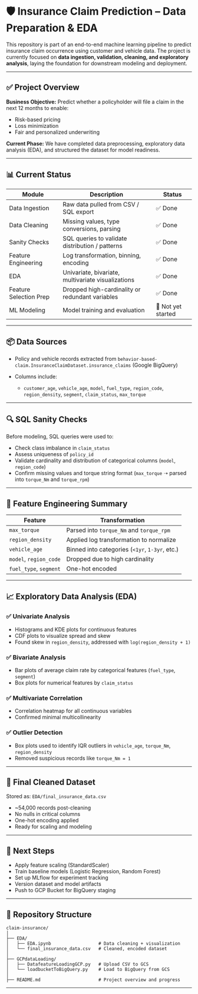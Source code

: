 

# 🛡️ Insurance Claim Prediction – Data Preparation & EDA

This repository is part of an end-to-end machine learning pipeline to predict insurance claim occurrence using customer and vehicle data. The project is currently focused on **data ingestion, validation, cleaning, and exploratory analysis**, laying the foundation for downstream modeling and deployment.

---

## ✅ Project Overview

**Business Objective:**
Predict whether a policyholder will file a claim in the next 12 months to enable:

* Risk-based pricing
* Loss minimization
* Fair and personalized underwriting

**Current Phase:**
We have completed data preprocessing, exploratory data analysis (EDA), and structured the dataset for model readiness.

---

## 📊 Current Status

| Module                 | Description                                        | Status             |
| ---------------------- | -------------------------------------------------- | ------------------ |
| Data Ingestion         | Raw data pulled from CSV / SQL export              | ✅ Done             |
| Data Cleaning          | Missing values, type conversions, parsing          | ✅ Done             |
| Sanity Checks          | SQL queries to validate distribution / patterns    | ✅ Done             |
| Feature Engineering    | Log transformation, binning, encoding              | ✅ Done             |
| EDA                    | Univariate, bivariate, multivariate visualizations | ✅ Done             |
| Feature Selection Prep | Dropped high-cardinality or redundant variables    | ✅ Done             |
| ML Modeling            | Model training and evaluation                      | 🚧 Not yet started |

---

## 📦 Data Sources

* Policy and vehicle records extracted from `behavior-based-claim.InsuranceClaimDataset.insurance_claims` (Google BigQuery)
* Columns include:

  * `customer_age`, `vehicle_age`, `model`, `fuel_type`, `region_code`, `region_density`, `segment`, `claim_status`, `max_torque`

---

## 🔍 SQL Sanity Checks

Before modeling, SQL queries were used to:

* Check class imbalance in `claim_status`
* Assess uniqueness of `policy_id`
* Validate cardinality and distribution of categorical columns (`model`, `region_code`)
* Confirm missing values and torque string format (`max_torque` ➝ parsed into `torque_Nm` and `torque_rpm`)


---

## 🧹 Feature Engineering Summary

| Feature                | Transformation                                 |
| ---------------------- | ---------------------------------------------- |
| `max_torque`           | Parsed into `torque_Nm` and `torque_rpm`       |
| `region_density`       | Applied log transformation to normalize        |
| `vehicle_age`          | Binned into categories (`<1yr`, `1-3yr`, etc.) |
| `model`, `region_code` | Dropped due to high cardinality                |
| `fuel_type`, `segment` | One-hot encoded                                |

---

## 📈 Exploratory Data Analysis (EDA)

### ✅ Univariate Analysis

* Histograms and KDE plots for continuous features
* CDF plots to visualize spread and skew
* Found skew in `region_density`, addressed with `log(region_density + 1)`

### ✅ Bivariate Analysis

* Bar plots of average claim rate by categorical features (`fuel_type`, `segment`)
* Box plots for numerical features by `claim_status`

### ✅ Multivariate Correlation

* Correlation heatmap for all continuous variables
* Confirmed minimal multicollinearity

### ✅ Outlier Detection

* Box plots used to identify IQR outliers in `vehicle_age`, `torque_Nm`, `region_density`
* Removed suspicious records like `torque_Nm = 1`

---

## 💾 Final Cleaned Dataset

Stored as: `EDA/final_insurance_data.csv`

* \~54,000 records post-cleaning
* No nulls in critical columns
* One-hot encoding applied
* Ready for scaling and modeling

---

## 🔗 Next Steps

* Apply feature scaling (StandardScaler)
* Train baseline models (Logistic Regression, Random Forest)
* Set up MLflow for experiment tracking
* Version dataset and model artifacts
* Push to GCP Bucket for BigQuery staging

---

## 📁 Repository Structure

```
claim-insurance/
│
├── EDA/
│   ├── EDA.ipynb                  # Data cleaning + visualization
│   └── final_insurance_data.csv   # Cleaned, encoded dataset
│
├── GCPdataLoading/
│   ├── DatafeatureLoadingGCP.py   # Upload CSV to GCS
│   └── loadbucketToBigQuery.py    # Load to BigQuery from GCS
│
├── README.md                      # Project overview and progress
```

---

